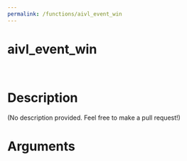 ```yaml
---
permalink: /functions/aivl_event_win
---
```

# aivl_event_win  
&nbsp;  
# Description  
(No description provided. Feel free to make a pull request!) 
&nbsp;  
# Arguments


